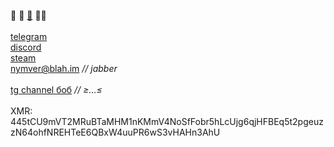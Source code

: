 🐧  🎨  [🍎](http://147.45.73.203/)  🧙‍♂️<br><br>
[telegram](https://t.me/nymver_bot)<br>
[discord](https://discord.com/users/1178018412455268365)<br>
[steam](https://steamcommunity.com/id/nymver/)<br>
nymver@blah.im *//  jabber*<br><br>
[tg channel боб](http://t.me/bob_funnyimages) *//  ≥…≤*<br><br>
XMR:
445tCU9mVT2MRuBTaMHM1nKMmV4NoSfFobr5hLcUjg6qjHFBEq5t2pgeuzzN64ohfNREHTeE6QBxW4uuPR6wS3vHAHn3AhU
